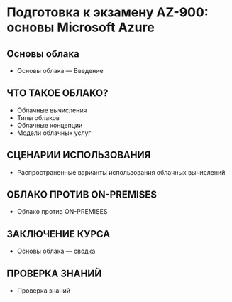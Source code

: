 # Подготовка к экзамену AZ-900: основы Microsoft Azure

## Основы облака

- Основы облака — Введение

## ЧТО ТАКОЕ ОБЛАКО?

- Облачные вычисления
- Типы облаков
- Облачные концепции
- Модели облачных услуг

## СЦЕНАРИИ ИСПОЛЬЗОВАНИЯ

- Распространенные варианты использования облачных вычислений

## ОБЛАКО ПРОТИВ ON-PREMISES

- Облако против ON-PREMISES

## ЗАКЛЮЧЕНИЕ КУРСА

- Основы облака — сводка

## ПРОВЕРКА ЗНАНИЙ

- Проверка знаний